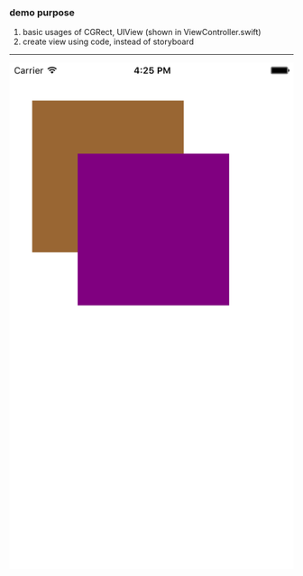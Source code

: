 ### demo purpose
1. basic usages of CGRect, UIView (shown in ViewController.swift)
2. create view using code, instead of storyboard

---

![screen capture](capScreen.png)
